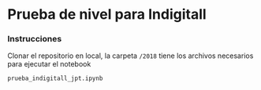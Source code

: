 # Prueba de nivel para Indigitall


### Instrucciones
Clonar el repositorio en local, la carpeta `/2018` tiene los archivos necesarios para ejecutar el notebook

```bash
prueba_indigitall_jpt.ipynb
```

